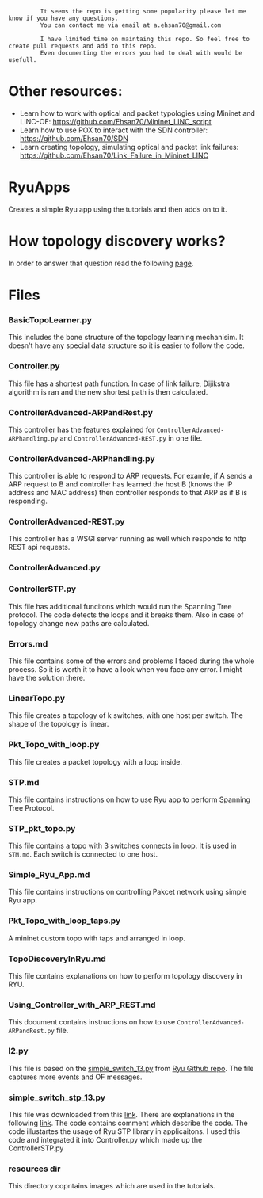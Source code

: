 

             It seems the repo is getting some popularity please let me know if you have any questions. 
             You can contact me via email at a.ehsan70@gmail.com
             
             I have limited time on maintaing this repo. So feel free to create pull requests and add to this repo. 
             Even documenting the errors you had to deal with would be usefull.
# Other resources:
- Learn how to work with optical and packet typologies using Mininet and LINC-OE: https://github.com/Ehsan70/Mininet_LINC_script
- Learn how to use POX to interact with the SDN controller: https://github.com/Ehsan70/SDN
- Learn creating topology, simulating optical and packet link failures: https://github.com/Ehsan70/Link_Failure_in_Mininet_LINC

# RyuApps
Creates a simple Ryu app using the tutorials and then adds on to it. 

# How topology discovery works?
In order to answer that question read the following [page](http://vlkan.com/blog/post/2013/08/06/sdn-discovery/). 

# Files


### BasicTopoLearner.py
This includes the bone structure of the topology learning mechanisim. It doesn't have any special data structure so it is easier to follow the code. 

### Controller.py
This file has a shortest path function. In case of link failure, Dijikstra algorithm is ran and the new shortest path is then calculated. 

### ControllerAdvanced-ARPandRest.py
This controller has the features explained for `ControllerAdvanced-ARPhandling.py` and `ControllerAdvanced-REST.py` in one file. 

### ControllerAdvanced-ARPhandling.py	
This controller is able to respond to ARP requests. For examle, if A sends a ARP request to B and controller has learned the host B (knows the IP address and MAC address) then controller responds to that ARP as if B is responding. 

### ControllerAdvanced-REST.py
This controller has a WSGI server running as well which responds to http REST api requests.

### ControllerAdvanced.py

### ControllerSTP.py 
This file has additional funcitons which would run the Spanning Tree protocol. The code detects the loops and it breaks them. Also in case of topology change new paths are calculated. 

### Errors.md
This file contains some of the errors and problems I faced during the whole process. So it is worth it to have a look when you face any error.
I might have the solution there. 

### LinearTopo.py
This file creates a topology of k switches, with one host per switch. The shape of the topology is linear. 

### Pkt_Topo_with_loop.py
This file creates a packet topology with a loop inside. 

### STP.md
This file contains instructions on how to use Ryu app to perform Spanning Tree Protocol. 

### STP_pkt_topo.py
This file contains a topo with 3 switches connects in loop. It is used in `STM.md`. Each switch is connected to one host. 

### Simple_Ryu_App.md
This file contains instructions on controlling Pakcet network using simple Ryu app.

### Pkt_Topo_with_loop_taps.py
A  mininet custom topo with taps and arranged in loop.

### TopoDiscoveryInRyu.md
This file contains explanations on how to perform topology discovery in RYU.

### Using_Controller_with_ARP_REST.md
This document contains instructions on how to use `ControllerAdvanced-ARPandRest.py` file.

### l2.py
This file is based on the [simple_switch_13.py](https://github.com/osrg/ryu/blob/master/ryu/app/simple_switch_13.py) from [Ryu Github repo](https://github.com/osrg/ryu).
The file captures more events and OF messages.   


### simple_switch_stp_13.py
This file was downloaded from this [link](https://github.com/osrg/ryu-book/blob/master/en/source/sources/simple_switch_stp_13.py). There are explanations in the following [link](http://osrg.github.io/ryu-book/en/html/spanning_tree.html#executing-the-ryu-application). The code contains comment which describe the code. The code illustartes the usage of Ryu STP library in applicaitons. I used this code and integrated it into Controller.py which made up the ControllerSTP.py 

### resources dir

This directory copntains images which are used in the tutorials. 
